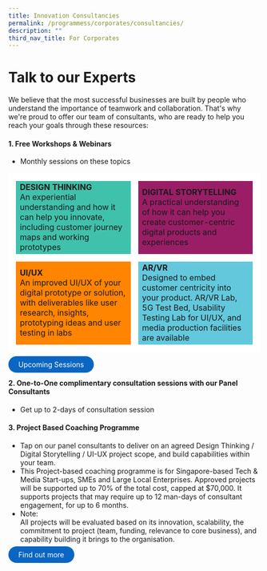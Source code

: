 ```yaml
---
title: Innovation Consultancies
permalink: /programmess/corporates/consultancies/
description: ""
third_nav_title: For Corporates
---
```

# Talk to our Experts
We believe that the most successful businesses are built by people who understand the importance of teamwork and collaboration. That's why we're proud to offer our team of consultants, who are ready to help you reach your goals through these resources: 

#### 1. Free Workshops & Webinars
* Monthly sessions on these topics
<table>
	<tr>
		<td style="background:#40c1ac; border: 15px solid white; width:50%;">
			<span style="text-align: center;"><b>DESIGN THINKING</b></span>
			<br>An experiential understanding and how it can help you innovate, including customer journey maps and working prototypes
		</td>
		<td style="background:#991e66; border: 15px solid white; width:50%;">
			<span style="text-align: center;"><b>DIGITAL STORYTELLING</b></span>
			<br>A practical understanding of how it can help you create customer-centric digital products and experiences
		</td>
	</tr>
	<tr>
		<td style="background:#ff8400; border: 15px solid white; width:50%;">
			<span style="text-align: center;"><b>UI/UX</b></span>
			<br>An improved UI/UX of your digital prototype or solution, with deliverables like user research, insights, prototyping ideas and user testing in labs
		</td>
		<td style="background:#63c8dc; border: 15px solid white; width:50%;">
			<span style="text-align: center;"><b>AR/VR</b></span>
			<br>Designed to embed customer centricity into your product. AR/VR Lab, 5G Test Bed, Usability Testing Lab for UI/UX, and media production facilities are available 
		</td>
	</tr>
</table>

<a href="https://www.google.com" target="_blank" style="background-color: #0A66C2; color: white; text-decoration: none; border-radius: 100px; padding-left: 20px; padding-right: 20px; padding-top:8px; padding-bottom:8px">Upcoming Sessions</a>

#### 2. One-to-One complimentary consultation sessions with our Panel Consultants 
* Get up to 2-days of consultation session 

#### 3.  Project Based Coaching Programme
* Tap on our panel consultants to deliver on an agreed Design Thinking / Digital Storytelling / UI-UX project scope, and build capabilities within your team. 
* This Project-based coaching programme is for Singapore-based Tech &amp; Media Start-ups, SMEs and Large Local Enterprises. Approved projects will be supported up to 70% of the total cost, capped at $70,000. It supports projects that may require up to 12 man-days of consultant engagement, for up to 6 months.
* Note: <br>All projects will be evaluated based on its innovation, scalability, the commitment to project (team, funding, relevance to core business), and capability building it brings to the organisation.<br> 

<a href="https://www.google.com" target="_blank" style="background-color: #0A66C2; color: white; text-decoration: none; border-radius: 100px; padding-left: 20px; padding-right: 20px; padding-top:8px; padding-bottom:8px">Find out more</a>